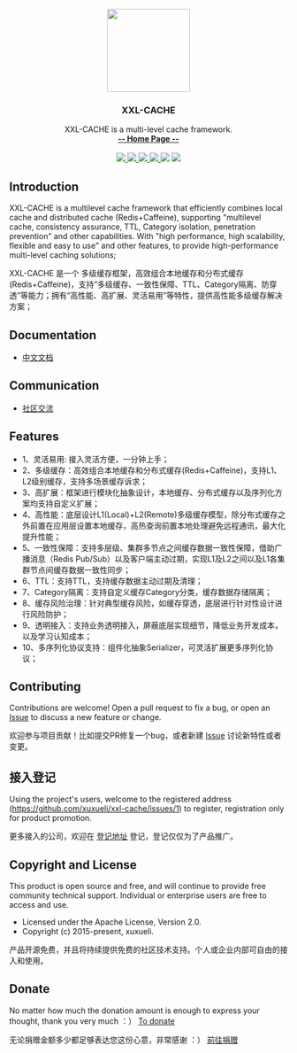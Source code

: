 <p align="center">
    <img src="https://www.xuxueli.com/doc/static/xxl-job/images/xxl-logo.jpg" width="150">
    <h3 align="center">XXL-CACHE</h3>
    <p align="center">
        XXL-CACHE is a multi-level cache framework.
        <br>
        <a href="https://www.xuxueli.com/xxl-cache/"><strong>-- Home Page --</strong></a>
        <br>
        <br>
        <a href="https://github.com/xuxueli/xxl-cache/actions">
            <img src="https://github.com/xuxueli/xxl-cache/workflows/Java%20CI/badge.svg" >
        </a>
        <a href="https://central.sonatype.com/artifact/com.xuxueli/xxl-cache-core/">
            <img src="https://img.shields.io/maven-central/v/com.xuxueli/xxl-cache-core" >
        </a>
        <a href="https://github.com/xuxueli/xxl-cache/releases">
            <img src="https://img.shields.io/github/release/xuxueli/xxl-cache.svg" >
        </a>
        <a href="https://github.com/xuxueli/xxl-cache/">
            <img src="https://img.shields.io/github/stars/xuxueli/xxl-cache" >
        </a>
        <img src="https://img.shields.io/github/license/xuxueli/xxl-cache.svg" >
        <a href="https://www.xuxueli.com/page/donate.html">
            <img src="https://img.shields.io/badge/%24-donate-ff69b4.svg?style=flat-square" >
        </a>
    </p>    
</p>

## Introduction
XXL-CACHE is a multilevel cache framework that efficiently combines local cache and distributed cache (Redis+Caffeine), supporting "multilevel cache, consistency assurance, TTL, Category isolation, penetration prevention" and other capabilities. With "high performance, high scalability, flexible and easy to use" and other features, to provide high-performance multi-level caching solutions;

XXL-CACHE 是一个 多级缓存框架，高效组合本地缓存和分布式缓存(Redis+Caffeine)，支持“多级缓存、一致性保障、TTL、Category隔离、防穿透”等能力；拥有“高性能、高扩展、灵活易用”等特性，提供高性能多级缓存解决方案；

## Documentation
- [中文文档](https://www.xuxueli.com/xxl-cache/)

## Communication
- [社区交流](https://www.xuxueli.com/page/community.html)


## Features
- 1、灵活易用: 接入灵活方便，一分钟上手；
- 2、多级缓存：高效组合本地缓存和分布式缓存(Redis+Caffeine)，支持L1、L2级别缓存，支持多场景缓存诉求；
- 3、高扩展：框架进行模块化抽象设计，本地缓存、分布式缓存以及序列化方案均支持自定义扩展；
- 4、高性能：底层设计L1(Local)+L2(Remote)多级缓存模型，除分布式缓存之外前置在应用层设置本地缓存，高热查询前置本地处理避免远程通讯，最大化提升性能；
- 5、一致性保障：支持多层级、集群多节点之间缓存数据一致性保障，借助广播消息（Redis Pub/Sub）以及客户端主动过期，实现L1及L2之间以及L1各集群节点间缓存数据一致性同步；
- 6、TTL：支持TTL，支持缓存数据主动过期及清理；
- 7、Category隔离：支持自定义缓存Category分类，缓存数据存储隔离；
- 8、缓存风险治理：针对典型缓存风险，如缓存穿透，底层进行针对性设计进行风险防护；
- 9、透明接入：支持业务透明接入，屏蔽底层实现细节，降低业务开发成本，以及学习认知成本；
- 10、多序列化协议支持：组件化抽象Serializer，可灵活扩展更多序列化协议；


## Contributing
Contributions are welcome! Open a pull request to fix a bug, or open an [Issue](https://github.com/xuxueli/xxl-api/issues/) to discuss a new feature or change.

欢迎参与项目贡献！比如提交PR修复一个bug，或者新建 [Issue](https://github.com/xuxueli/xxl-cache/issues/) 讨论新特性或者变更。

## 接入登记
Using the project's users, welcome to the registered address (https://github.com/xuxueli/xxl-cache/issues/1) to register, registration only for product promotion.

更多接入的公司，欢迎在 [登记地址](https://github.com/xuxueli/xxl-cache/issues/1 ) 登记，登记仅仅为了产品推广。

## Copyright and License
This product is open source and free, and will continue to provide free community technical support. Individual or enterprise users are free to access and use.

- Licensed under the Apache License, Version 2.0.
- Copyright (c) 2015-present, xuxueli.

产品开源免费，并且将持续提供免费的社区技术支持。个人或企业内部可自由的接入和使用。

## Donate
No matter how much the donation amount is enough to express your thought, thank you very much ：）     [To donate](https://www.xuxueli.com/page/donate.html )

无论捐赠金额多少都足够表达您这份心意，非常感谢 ：）      [前往捐赠](https://www.xuxueli.com/page/donate.html )
